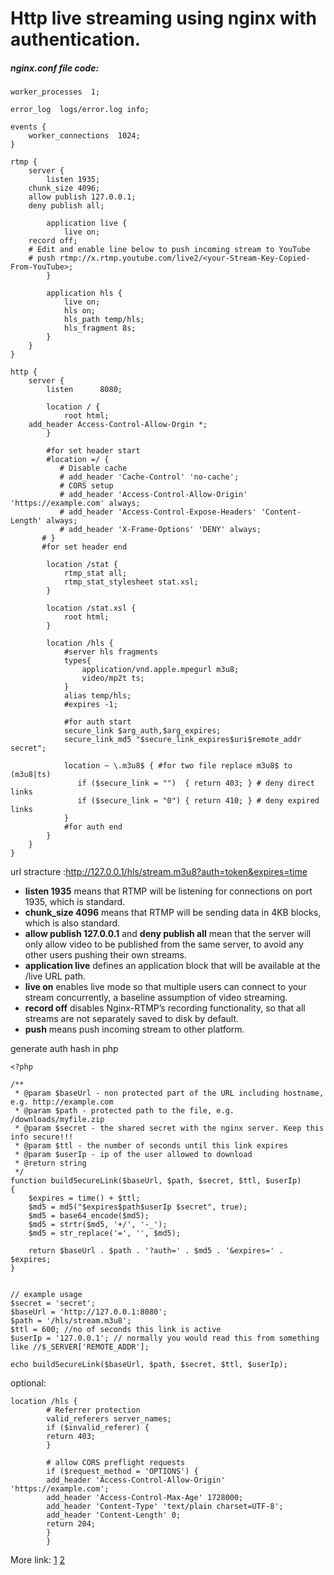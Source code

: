 # Http live streaming using nginx with authentication.

##### nginx.conf file code:

    worker_processes  1;
    
    error_log  logs/error.log info;
    
    events {
        worker_connections  1024;
    }
    
    rtmp {
        server {
            listen 1935;
	    chunk_size 4096;
	    allow publish 127.0.0.1;
	    deny publish all;
    
            application live {
                live on;
		record off;
		# Edit and enable line below to push incoming stream to YouTube
		# push rtmp://x.rtmp.youtube.com/live2/<your-Stream-Key-Copied-From-YouTube>;
            }
            
            application hls {
                live on;
                hls on;  
                hls_path temp/hls;  
                hls_fragment 8s;  
            }
        }
    }
    
    http {
        server {
            listen      8080;
            
            location / {
                root html;
		add_header Access-Control-Allow-Orgin *;
            }
    
            #for set header start
            #location =/ {
               # Disable cache
               # add_header 'Cache-Control' 'no-cache';
               # CORS setup
               # add_header 'Access-Control-Allow-Origin' 'https://example.com' always;
               # add_header 'Access-Control-Expose-Headers' 'Content-Length' always;
               # add_header 'X-Frame-Options' 'DENY' always;
           # }
           #for set header end
            
            location /stat {
                rtmp_stat all;
                rtmp_stat_stylesheet stat.xsl;
            }
    
            location /stat.xsl {
                root html;
            }
            
            location /hls {  
                #server hls fragments  
                types{  
                    application/vnd.apple.mpegurl m3u8;  
                    video/mp2t ts;  
                }  
                alias temp/hls;  
                #expires -1;
    
                #for auth start
                secure_link $arg_auth,$arg_expires;
                secure_link_md5 "$secure_link_expires$uri$remote_addr secret";
    
                location ~ \.m3u8$ { #for two file replace m3u8$ to (m3u8|ts)
                   if ($secure_link = "")  { return 403; } # deny direct links
                   if ($secure_link = "0") { return 410; } # deny expired links
                }
                #for auth end
            }  
        }
    }
    
url stracture :http://127.0.0.1/hls/stream.m3u8?auth=token&expires=time

- **listen 1935** means that RTMP will be listening for connections on port 1935, which is standard.
- **chunk_size 4096** means that RTMP will be sending data in 4KB blocks, which is also standard.
- **allow publish 127.0.0.1** and **deny publish all** mean that the server will only allow video to be published from the same server, to avoid any other users pushing their own streams.
- **application live** defines an application block that will be available at the /live URL path.
- **live on** enables live mode so that multiple users can connect to your stream concurrently, a baseline assumption of video streaming.
- **record off** disables Nginx-RTMP’s recording functionality, so that all streams are not separately saved to disk by default.
- **push** means push incoming stream to other platform.

generate auth hash in php

    <?php
    
    /**
     * @param $baseUrl - non protected part of the URL including hostname, e.g. http://example.com
     * @param $path - protected path to the file, e.g. /downloads/myfile.zip
     * @param $secret - the shared secret with the nginx server. Keep this info secure!!!
     * @param $ttl - the number of seconds until this link expires
     * @param $userIp - ip of the user allowed to download
     * @return string
     */
    function buildSecureLink($baseUrl, $path, $secret, $ttl, $userIp)
    {
        $expires = time() + $ttl;
        $md5 = md5("$expires$path$userIp $secret", true);
        $md5 = base64_encode($md5);
        $md5 = strtr($md5, '+/', '-_');
        $md5 = str_replace('=', '', $md5);
    
        return $baseUrl . $path . '?auth=' . $md5 . '&expires=' . $expires;
    }
    
    
    // example usage
    $secret = 'secret';
    $baseUrl = 'http://127.0.0.1:8080';
    $path = '/hls/stream.m3u8';
    $ttl = 600; //no of seconds this link is active
    $userIp = '127.0.0.1'; // normally you would read this from something like //$_SERVER['REMOTE_ADDR'];
    
    echo buildSecureLink($baseUrl, $path, $secret, $ttl, $userIp);
    

optional:

    location /hls {
            # Referrer protection
            valid_referers server_names;
            if ($invalid_referer) {
            return 403;
            }
    
            # allow CORS preflight requests
            if ($request_method = 'OPTIONS') {
            add_header 'Access-Control-Allow-Origin' 'https://example.com';
            add_header 'Access-Control-Max-Age' 1728000;
            add_header 'Content-Type' 'text/plain charset=UTF-8';
            add_header 'Content-Length' 0;
            return 204;
            }
            }

More link:
[1](https://gist.github.com/mrbar42/09c149059f72da2f09e652d4c5079919 "1")
[2](https://gist.github.com/goregrish/a169b0a72fcc7c30d374d1a2f8a772d2 "2")
